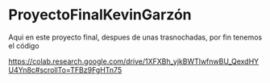 # ProyectoFinalKevinGarzón

Aqui en este proyecto final, despues de unas trasnochadas, por fin tenemos el código 

https://colab.research.google.com/drive/1XFXBh_yjkBWTlwfnwBU_QexdHYU4Yn8c#scrollTo=TFBz9FgHTn75
